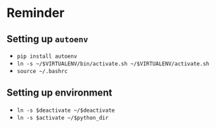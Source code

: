 # Reminder

## Setting up `autoenv`
* `pip install autoenv`
* `ln -s ~/$VIRTUALENV/bin/activate.sh ~/$VIRTUALENV/activate.sh`
* `source ~/.bashrc`

## Setting up environment
* `ln -s $deactivate ~/$deactivate`
* `ln -s $activate ~/$python_dir`

